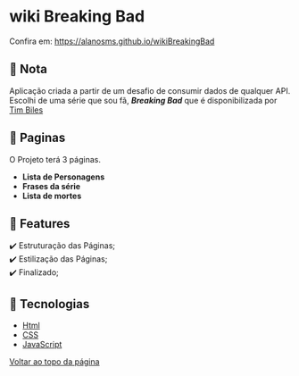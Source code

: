 
# wiki Breaking Bad


Confira em: https://alanosms.github.io/wikiBreakingBad
## :page_facing_up: Nota

Aplicação criada a partir de um desafio de consumir dados de qualquer API. 
Escolhi de uma série que sou fã, ***Breaking Bad*** que é disponibilizada por
<a href="https://github.com/timbiles/Breaking-Bad--API">Tim Biles</a>
## 📁 Paginas

O Projeto terá 3 páginas.

- **Lista de Personagens** 
- **Frases da série**
- **Lista de mortes**
## :dart: Features ##

✔️ Estruturação das Páginas;\
✔️ Estilização das Páginas;\
✔️ Finalizado;


## :rocket: Tecnologias ##

- [Html](https://developer.mozilla.org/pt-BR/docs/Web/HTML/Element/html/)  
- [CSS](https://developer.mozilla.org/pt-BR/docs/Web/CSS)  
- [JavaScript](https://developer.mozilla.org/pt-BR/docs/Web/JavaScript) 

<a href="#top">Voltar ao topo da página</a>
